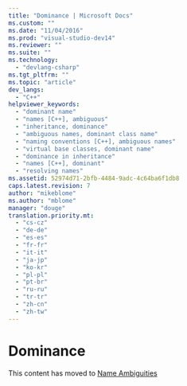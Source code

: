 ```yaml
---
title: "Dominance | Microsoft Docs"
ms.custom: ""
ms.date: "11/04/2016"
ms.prod: "visual-studio-dev14"
ms.reviewer: ""
ms.suite: ""
ms.technology: 
  - "devlang-csharp"
ms.tgt_pltfrm: ""
ms.topic: "article"
dev_langs: 
  - "C++"
helpviewer_keywords: 
  - "dominant name"
  - "names [C++], ambiguous"
  - "inheritance, dominance"
  - "ambiguous names, dominant class name"
  - "naming conventions [C++], ambiguous names"
  - "virtual base classes, dominant name"
  - "dominance in inheritance"
  - "names [C++], dominant"
  - "resolving names"
ms.assetid: 52974d71-2bfb-4484-9adc-4c64ba6f1db8
caps.latest.revision: 7
author: "mikeblome"
ms.author: "mblome"
manager: "douge"
translation.priority.mt: 
  - "cs-cz"
  - "de-de"
  - "es-es"
  - "fr-fr"
  - "it-it"
  - "ja-jp"
  - "ko-kr"
  - "pl-pl"
  - "pt-br"
  - "ru-ru"
  - "tr-tr"
  - "zh-cn"
  - "zh-tw"
---
```

# Dominance
This content has moved to  [Name Ambiguities](../misc/name-ambiguities.md)